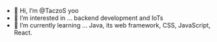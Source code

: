- 👋 Hi, I’m @TaczoS yoo
- 👀 I’m interested in ... backend development and IoTs
- 🌱 I’m currently learning ... Java, its web framework, CSS, JavaScript, React.




<!---
TaczoS/TaczoS is a ✨ special ✨ repository because its `README.md` (this file) appears on your GitHub profile.
You can click the Preview link to take a look at your changes.
--->
